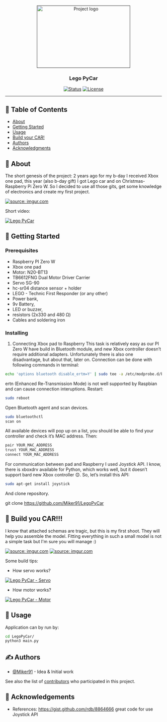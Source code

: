 <p align="center">
  <a href="" rel="noopener">
 <img width=300px height=200px src="https://i.imgur.com/uckoFtX.jpg" alt="Project logo"></a>
</p>

<h3 align="center">Lego PyCar</h3>

<div align="center">

[![Status](https://img.shields.io/badge/status-active-success.svg)]()
[![License](https://img.shields.io/badge/license-MIT-blue.svg)](/LICENSE)

</div>

---


## 📝 Table of Contents

- [About](#about)
- [Getting Started](#getting_started)
- [Usage](#usage)
- [Build your CAR!](#build)
- [Authors](#authors)
- [Acknowledgments](#acknowledgement)

## 🧐 About <a name = "about"></a>

The short genesis of the project: 2 years ago for my b-day I received Xbox one pad, this year (also b-day gift) I got Lego car and on Christmas- Raspberry Pi Zero W. 
So I decided to use all those gits, get some knowledge of electronics and create my first project. 

<a href="https://imgur.com/uckoFtX"><img src="https://i.imgur.com/uckoFtX.jpg?1" title="source: imgur.com" /></a>

Short video:

[![Lego PyCar](https://img.youtube.com/vi/Ob1t2S5xnmg/0.jpg)](https://www.youtube.com/watch?v=Ob1t2S5xnmg)

## 🏁 Getting Started <a name = "getting_started"></a>

### Prerequisites

- Raspberry PI Zero W
- Xbox one pad
- Motor: N20-BT13
- TB6612FNG Dual Motor Driver Carrier 
- Servo SG-90
- hc-sr04 distance sensor + holder
- LEGO - Technic First Responder (or any other)
- Power bank, 
- 9v Battery,
- LED or buzzer,
- resistors (2x330 and 480 Ω) 
- Cables and soldering iron


### Installing

1.	Connecting Xbox pad to Raspberry
This task is relatively easy as our PI Zero W have build in Bluetooth module, and new Xbox controller doesn’t require additional adapters. Unfortunately there is also one disadvantage, but about that, later on. Connection can be done with following commands in terminal:
```sh
echo 'options bluetooth disable_ertm=Y' | sudo tee -a /etc/modprobe.d/bluetooth.conf
```
ertn (Enhanced Re-Transmission Mode) is not well supported by Raspbian and can cause connection interuptions.
Restart:
```sh
sudo reboot
```
Open Bluetooth agent and scan devices.
```sh
sudo bluetoothctl
scan on
```
All available devices will pop up on a list, you should be able to find your controller and check it’s MAC address. Then:
```sh
pair YOUR_MAC_ADDRESS
trust YOUR_MAC_ADDRESS
connect YOUR_MAC_ADDRESS
```
For communication between pad and Raspberry I used Joystick API. I know, there is xboxdrv available for Python, which works well, but it doesn’t support bard new Xbox controller 😊. 
So, let’s install this API:
```sh
sudo apt-get install joystick
```
And clone repository.

git clone https://github.com/Miker91/LegoPyCar

## 🔧 Build you CAR!!! <a name = "build"></a>

I know that attached schemas are tragic, but this is my first shoot. They will help you assemble the model.
Fitting everything in such a small model is not a simple task but I'm sure you will manage :)

<a href="https://imgur.com/BQzUUik"><img src="https://i.imgur.com/BQzUUik.png" title="source: imgur.com" /></a>
<a href="https://imgur.com/CBF8opD"><img src="https://i.imgur.com/CBF8opD.png" title="source: imgur.com" /></a>

Some build tips:

- How servo works?

[![Lego PyCar - Servo](https://img.youtube.com/vi/OvUSUD9pb9Q/0.jpg)](https://www.youtube.com/watch?v=OvUSUD9pb9Q)

- How motor works?

[![Lego PyCar - Motor](https://img.youtube.com/vi/aciQOdVaWjI/0.jpg)](https://www.youtube.com/watch?v=aciQOdVaWjI)


## 🎈 Usage <a name="usage"></a>

Application can by run by:
```sh
cd LegoPyCar/
python3 main.py
```

## ✍️ Authors <a name = "authors"></a>

- [@Miker91](https://github.com/Miker91) - Idea & Initial work

See also the list of [contributors](https://github.com/Miker91/LegoPyCar/graphs/contributors) who participated in this project.

## 🎉 Acknowledgements <a name = "acknowledgement"></a>

- References: https://gist.github.com/rdb/8864666 great code for use Joystick API

